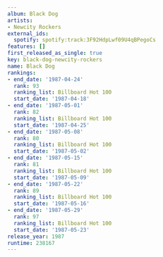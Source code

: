 ```yaml
---
album: Black Dog
artists:
- Newcity Rockers
external_ids:
  spotify: spotify:track:3F92HdpLwf09U4qBPegoCs
features: []
first_released_as_single: true
key: black-dog-newcity-rockers
name: Black Dog
rankings:
- end_date: '1987-04-24'
  rank: 93
  ranking_list: Billboard Hot 100
  start_date: '1987-04-18'
- end_date: '1987-05-01'
  rank: 82
  ranking_list: Billboard Hot 100
  start_date: '1987-04-25'
- end_date: '1987-05-08'
  rank: 80
  ranking_list: Billboard Hot 100
  start_date: '1987-05-02'
- end_date: '1987-05-15'
  rank: 81
  ranking_list: Billboard Hot 100
  start_date: '1987-05-09'
- end_date: '1987-05-22'
  rank: 89
  ranking_list: Billboard Hot 100
  start_date: '1987-05-16'
- end_date: '1987-05-29'
  rank: 97
  ranking_list: Billboard Hot 100
  start_date: '1987-05-23'
release_year: 1987
runtime: 238167
---
```


